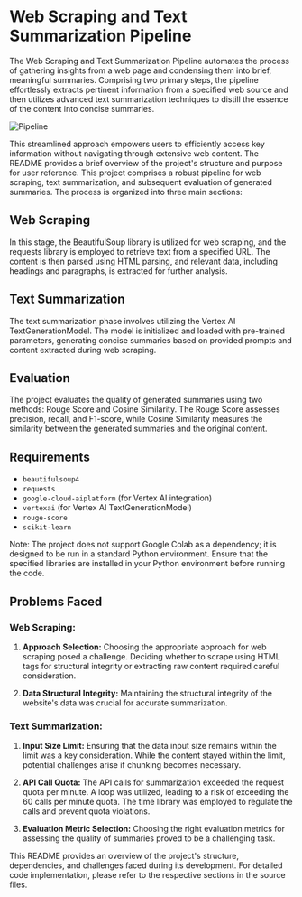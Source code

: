# Web Scraping and Text Summarization Pipeline
The Web Scraping and Text Summarization Pipeline automates the process of gathering insights from a web page and condensing them into brief, meaningful summaries. Comprising two primary steps, the pipeline effortlessly extracts pertinent information from a specified web source and then utilizes advanced text summarization techniques to distill the essence of the content into concise summaries.

![Pipeline](https://github.com/2002nishthajain/Text-Summarization-Wikepedia-Page/assets/79302868/f8618d60-d564-4a56-bae6-ab3b0ba34719)

This streamlined approach empowers users to efficiently access key information without navigating through extensive web content. The README provides a brief overview of the project's structure and purpose for user reference.
This project comprises a robust pipeline for web scraping, text summarization, and subsequent evaluation of generated summaries. The process is organized into three main sections:

## Web Scraping

In this stage, the BeautifulSoup library is utilized for web scraping, and the requests library is employed to retrieve text from a specified URL. The content is then parsed using HTML parsing, and relevant data, including headings and paragraphs, is extracted for further analysis.

## Text Summarization

The text summarization phase involves utilizing the Vertex AI TextGenerationModel. The model is initialized and loaded with pre-trained parameters, generating concise summaries based on provided prompts and content extracted during web scraping.

## Evaluation

The project evaluates the quality of generated summaries using two methods: Rouge Score and Cosine Similarity. The Rouge Score assesses precision, recall, and F1-score, while Cosine Similarity measures the similarity between the generated summaries and the original content.

## Requirements

- `beautifulsoup4`
- `requests`
- `google-cloud-aiplatform` (for Vertex AI integration)
- `vertexai` (for Vertex AI TextGenerationModel)
- `rouge-score`
- `scikit-learn`

Note: The project does not support Google Colab as a dependency; it is designed to be run in a standard Python environment. Ensure that the specified libraries are installed in your Python environment before running the code.

## Problems Faced

### Web Scraping:
1. **Approach Selection:** Choosing the appropriate approach for web scraping posed a challenge. Deciding whether to scrape using HTML tags for structural integrity or extracting raw content required careful consideration.

2. **Data Structural Integrity:** Maintaining the structural integrity of the website's data was crucial for accurate summarization.

### Text Summarization:
1. **Input Size Limit:** Ensuring that the data input size remains within the limit was a key consideration. While the content stayed within the limit, potential challenges arise if chunking becomes necessary.

2. **API Call Quota:** The API calls for summarization exceeded the request quota per minute. A loop was utilized, leading to a risk of exceeding the 60 calls per minute quota. The time library was employed to regulate the calls and prevent quota violations.

3. **Evaluation Metric Selection:** Choosing the right evaluation metrics for assessing the quality of summaries proved to be a challenging task.

This README provides an overview of the project's structure, dependencies, and challenges faced during its development. For detailed code implementation, please refer to the respective sections in the source files.
